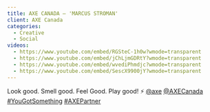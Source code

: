 ```yaml
---
title: AXE CANADA – 'MARCUS STROMAN'
client: AXE Canada
categories:
  - Creative
  - Social
videos:
  - https://www.youtube.com/embed/RGSteC-1h0w?wmode=transparent
  - https://www.youtube.com/embed/jChLjmGDRtY?wmode=transparent
  - https://www.youtube.com/embed/wvediPhmdjc?wmode=transparent
  - https://www.youtube.com/embed/SescX9900jY?wmode=transparent
---
```


Look good. Smell good. Feel Good. Play good! ⚡ [@axe](https://www.instagram.com/axe/) [@AXECanada](https://www.instagram.com/AXECanada/) [#YouGotSomething](https://www.instagram.com/explore/tags/yougotsomething/) [#AXEPartner](https://www.instagram.com/explore/tags/axepartner/)
